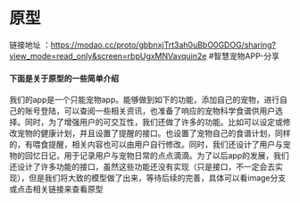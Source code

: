 # 原型
 链接地址 ：https://modao.cc/proto/gbbnxjTrt3ah0uBbO0GDOG/sharing?view_mode=read_only&screen=rbpUgxMNVavquin2e #智慧宠物APP-分享
 
#### 下面是关于原型的一些简单介绍
我们的app是一个只能宠物app。能够做到如下的功能，添加自己的宠物，进行自己的账号登陆，可以查阅一些相关资讯，也准备了响应的宠物科学食谱供用户选择。同时，为了增强用户的可交互性，我们还做了许多的功能。比如可以设定或修改宠物的健康计划，并且设置了提醒的接口。也设置了宠物自己的食谱计划，同样的，有喂食提醒，相关内容也可以由用户自行修改。同时，我们还设计了用户与宠物的回忆日记，用于记录用户与宠物日常的点点滴滴。为了以后app的发展，我们还设计了许多功能的接口，虽然这些功能还没有实现（只是接口，不一定会去实现），但是我们将大致的模型做了出来，等待后续的完善，具体可以看image分支或点击相关链接来查看原型
